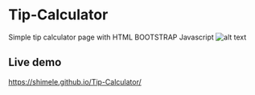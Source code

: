 # Tip-Calculator
Simple tip calculator page with HTML  BOOTSTRAP Javascript
![alt text]()

## Live demo

https://shimele.github.io/Tip-Calculator/